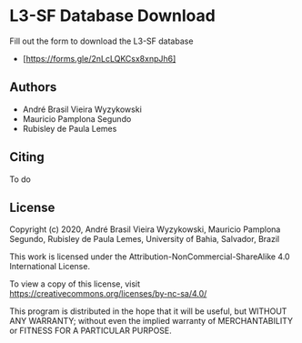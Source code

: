 # L3-SF Database Download

Fill out the form to download the L3-SF database
- [https://forms.gle/2nLcLQKCsx8xnpJh6]

## Authors

- André Brasil Vieira Wyzykowski
- Mauricio Pamplona Segundo
- Rubisley de Paula Lemes

## Citing

To do

## License
 
Copyright (c) 2020, André Brasil Vieira Wyzykowski, Mauricio Pamplona Segundo, Rubisley de Paula Lemes, University of Bahia, Salvador, Brazil

This work is licensed under the Attribution-NonCommercial-ShareAlike 4.0 International License. 

To view a copy of this license, visit https://creativecommons.org/licenses/by-nc-sa/4.0/

This program is distributed in the hope that it will be useful,
but WITHOUT ANY WARRANTY; without even the implied warranty of
MERCHANTABILITY or FITNESS FOR A PARTICULAR PURPOSE.

